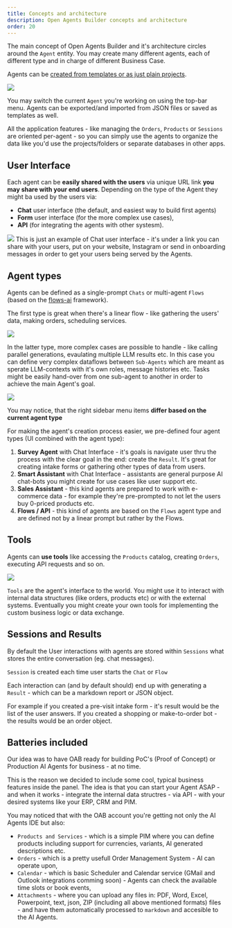 ```yaml
---
title: Concepts and architecture
description: Open Agents Builder concepts and architecture
order: 20
---
```


The main concept of Open Agents Builder and it's architecture circles around the  `Agent` entity. You may create many different agents, each of different type and in charge of different Business Case.

Agents can be [created from templates or as just plain projects](../4-creating-first-agent).

<Image src="../../../assets/overall-view.png" />

You may switch the current `Agent` you're working on using the top-bar menu. Agents can be exported/and imported from JSON files or saved as templates as well.

All the application features - like managing the `Orders`, `Products` or `Sessions` are oriented per-agent - so you can simply use the agents to organize the data like you'd use the projects/folders or separate databases in other apps.

## User Interface

Each agent can be **easily shared with the users** via unique URL link **you may share with your end users**. Depending on the type of the Agent they might ba used by the users via:
- **Chat** user interface (the default, and easiest way to build first agents)
- **Form** user interface (for the more complex use cases),
- **API** (for integrating the agents with other systesm).


<Image src="../../../assets/screenshot-oab-6.png" />
This is just an example of Chat user interface - it's under a link you can share with your users, put on your website, Instagram or send in onboarding messages in order to get your users being served by the Agents.


## Agent types

Agents can be defined as a single-prompt `Chats` or multi-agent `Flows` (based on the [flows-ai](https://github.com/callstackincubator/flows-ai) framework).

The first type is great when there's a linear flow - like gathering the users' data, making orders, scheduling services.

<Image src="../../../assets/prompt.png" >

In the latter type, more complex cases are possible to handle - like calling parallel generations, evaulating multiple LLM results etc. In this case you can define very complex dataflows between `Sub-Agents` which are meant as sperate LLM-contexts with it's own roles, message histories etc. Tasks might be easily hand-over from one sub-agent to another in order to achieve the main Agent's goal.

<Image src="../../../assets/flows.png" >

You may notice, that the right sidebar menu items **differ based on the current agent type** 

For making the agent's creation process easier, we pre-defined four agent types (UI combined with the agent type):

1. **Survey Agent** with Chat Interface - it's goals is navigate user thru the process with the clear goal in the end: create the `Result`. It's great for creating intake forms or gathering other types of data from users.
2. **Smart Assistant** with Chat Interface - assistants are general purpose AI chat-bots you might create for use cases like user support etc.
3. **Sales Assistant** - this kind agents are prepared to work with e-commerce data - for example they're pre-prompted to not let the users buy 0-priced products etc.
4. **Flows / API** - this kind of agents are based on the `Flows` agent type and are defined not by a linear prompt but rather by the Flows.

## Tools

Agents can **use tools** like accessing the `Products` catalog, creating `Orders`, executing API requests and so on.

<Image src="../../../assets/tools.png" />

`Tools` are the agent's interface to the world. You might use it to interact with internal data structures (like orders, products etc) or with the external systems. Eventually you might create your own tools for implementing the custom business logic or data exchange.


## Sessions and Results

By default the User interactions with agents are stored within `Sessions` what stores the entire conversation (eg. chat messages).

`Session` is created each time user starts the `Chat` or `Flow`

Each interaction can (and by default should) end up with generating a `Result` - which can be a markdown report or JSON object. 

For example if you created a pre-visit intake form - it's result would be the list of the user answers. If you created a shopping or make-to-order bot - the results would be an order object.

## Batteries included

Our idea was to have OAB ready for building PoC's (Proof of Concept) or Production AI Agents for business - at no time.

This is the reason we decided to include some cool, typical business features inside the panel. The idea is that you can start your Agent ASAP - and when it works - integrate the internal data structres - via API - with your desired systems like your ERP, CRM and PIM.

You may noticed that with the OAB account you're getting not only the AI Agents IDE but also:
- `Products and Services` - which is a simple PIM where you can define products including support for currencies, variants, AI generated descriptions etc.
- `Orders` - which is a pretty usefull Order Management System - AI can operate upon,
- `Calendar` - which is basic Scheduler and Calendar service (GMail and Outlook integrations comming soon) - Agents can check the available time slots or book events,
- `Attachments` - where you can upload any files in: PDF, Word, Excel, Powerpoint, text, json, ZIP (including all above mentioned formats) files - and have them automatically processed to `markdown` and accesible to the AI Agents.
